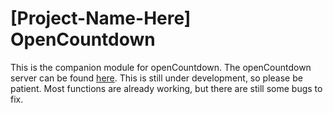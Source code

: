 # [Project-Name-Here] OpenCountdown
This is the companion module for openCountdown. The openCountdown server can be found [here](https://git.project-name-here.de/Project-Name-Here/openCountdown/).
This is still under development, so please be patient. Most functions are already working, but there are still some bugs to fix.